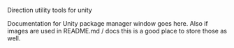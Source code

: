 Direction utility tools for unity

Documentation for Unity package manager window goes here.
Also if images are used in README.md / docs this is a good place to store those as well.

